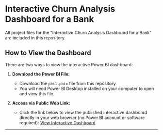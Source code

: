 # Interactive Churn Analysis Dashboard for a Bank

All project files for the "Interactive Churn Analysis Dashboard for a Bank" are included in this repository.

## How to View the Dashboard

There are two ways to view the interactive Power BI dashboard:

1.  **Download the Power BI File:**
    * Download the `pbi1.pbix` file from this repository.
    * You will need Power BI Desktop installed on your computer to open and view this file.

2.  **Access via Public Web Link:**
    * Click the link below to view the published interactive dashboard directly in your web browser (no Power BI account or software required):
        [View Interactive Dashboard](https://app.powerbi.com/view?r=eyJrIjoiMjY0Y2Q3YTktOTRhMi00OGRmLWEyODctMTc3NjE4MjM0ODNjIiwidCI6ImQ0MWZkYWIxLTdlMTUtNGNmZC1iNWZhLTcyMDBlNTRkZWI2YiJ9)

---
